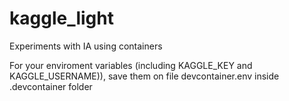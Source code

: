 # kaggle_light
Experiments with IA using containers

For your enviroment variables (including KAGGLE_KEY and KAGGLE_USERNAME)), save them on file 
devcontainer.env inside .devcontainer folder
